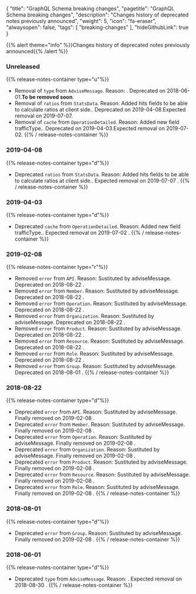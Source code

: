 {
	"title": "GraphQL Schema breaking changes",
	"pagetitle": "GraphQL Schema breaking changes",
	"description": "Changes history of deprecated notes previously announced",
	"weight": 5,
	"icon": "fa-eraser",
	"alwaysopen": false,
	"tags": [
		"breaking-changes"
	],
	"hideGithubLink": true
}

{{% alert theme="info" %}}Changes history of deprecated notes previously announced{{% /alert %}}

### Unreleased
{{% release-notes-container type="u"%}}
- Removal of `type` from `AdviseMessage`. Reason: .  Deprecated on 2018-06-01.**To be removed soon**.
- Removal of `ratios` from `StatsData`. Reason: Added hits fields to be able to calculate ratios at client side..  Deprecated on 2019-04-08.Expected removal on 2019-07-07.
- Removal of `cache` from `OperationDetailed`. Reason: Added new field trafficType..  Deprecated on 2019-04-03.Expected removal on 2019-07-02.
{{% / release-notes-container %}}
### 2019-04-08
{{% release-notes-container type="d"%}}
- Deprecated `ratios` from `StatsData`. Reason: Added hits fields to be able to calculate ratios at client side.. Expected removal on 2019-07-07 .
{{% / release-notes-container %}}
### 2019-04-03
{{% release-notes-container type="d"%}}
- Deprecated `cache` from `OperationDetailed`. Reason: Added new field trafficType.. Expected removal on 2019-07-02 .
{{% / release-notes-container %}}
### 2019-02-08
{{% release-notes-container type="r"%}}
- Removed `error` from `API`. Reason: Sustituted by adviseMessage. Deprecated on 2018-08-22 .
- Removed `error` from `Member`. Reason: Sustituted by adviseMessage. Deprecated on 2018-08-22 .
- Removed `error` from `Operation`. Reason: Sustituted by adviseMessage. Deprecated on 2018-08-22 .
- Removed `error` from `Organization`. Reason: Sustituted by adviseMessage. Deprecated on 2018-08-22 .
- Removed `error` from `Product`. Reason: Sustituted by adviseMessage. Deprecated on 2018-08-22 .
- Removed `error` from `Resource`. Reason: Sustituted by adviseMessage. Deprecated on 2018-08-22 .
- Removed `error` from `Role`. Reason: Sustituted by adviseMessage. Deprecated on 2018-08-22 .
- Removed `error` from `Group`. Reason: Sustituted by adviseMessage. Deprecated on 2018-08-01 .
{{% / release-notes-container %}}
### 2018-08-22
{{% release-notes-container type="d"%}}
- Deprecated `error` from `API`. Reason: Sustituted by adviseMessage. Finally removed on 2019-02-08 .
- Deprecated `error` from `Member`. Reason: Sustituted by adviseMessage. Finally removed on 2019-02-08 .
- Deprecated `error` from `Operation`. Reason: Sustituted by adviseMessage. Finally removed on 2019-02-08 .
- Deprecated `error` from `Organization`. Reason: Sustituted by adviseMessage. Finally removed on 2019-02-08 .
- Deprecated `error` from `Product`. Reason: Sustituted by adviseMessage. Finally removed on 2019-02-08 .
- Deprecated `error` from `Resource`. Reason: Sustituted by adviseMessage. Finally removed on 2019-02-08 .
- Deprecated `error` from `Role`. Reason: Sustituted by adviseMessage. Finally removed on 2019-02-08 .
{{% / release-notes-container %}}
### 2018-08-01
{{% release-notes-container type="d"%}}
- Deprecated `error` from `Group`. Reason: Sustituted by adviseMessage. Finally removed on 2019-02-08 .
{{% / release-notes-container %}}
### 2018-06-01
{{% release-notes-container type="d"%}}
- Deprecated `type` from `AdviseMessage`. Reason: . Expected removal on 2018-08-30 .
{{% / release-notes-container %}}